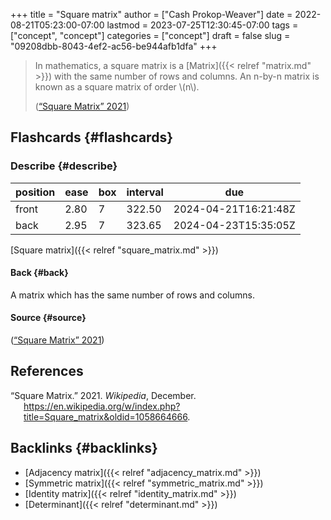 +++
title = "Square matrix"
author = ["Cash Prokop-Weaver"]
date = 2022-08-21T05:23:00-07:00
lastmod = 2023-07-25T12:30:45-07:00
tags = ["concept", "concept"]
categories = ["concept"]
draft = false
slug = "09208dbb-8043-4ef2-ac56-be944afb1dfa"
+++

> In mathematics, a square matrix is a [Matrix]({{< relref "matrix.md" >}}) with the same number of rows and columns. An n-by-n matrix is known as a square matrix of order \\(n\\).
>
> (<a href="#citeproc_bib_item_1">“Square Matrix” 2021</a>)


## Flashcards {#flashcards}


### Describe {#describe}

| position | ease | box | interval | due                  |
|----------|------|-----|----------|----------------------|
| front    | 2.80 | 7   | 322.50   | 2024-04-21T16:21:48Z |
| back     | 2.95 | 7   | 323.65   | 2024-04-23T15:35:05Z |

[Square matrix]({{< relref "square_matrix.md" >}})


#### Back {#back}

A matrix which has the same number of rows and columns.


#### Source {#source}

(<a href="#citeproc_bib_item_1">“Square Matrix” 2021</a>)

## References

<style>.csl-entry{text-indent: -1.5em; margin-left: 1.5em;}</style><div class="csl-bib-body">
  <div class="csl-entry"><a id="citeproc_bib_item_1"></a>“Square Matrix.” 2021. <i>Wikipedia</i>, December. <a href="https://en.wikipedia.org/w/index.php?title=Square_matrix&oldid=1058664666">https://en.wikipedia.org/w/index.php?title=Square_matrix&#38;oldid=1058664666</a>.</div>
</div>


## Backlinks {#backlinks}

-   [Adjacency matrix]({{< relref "adjacency_matrix.md" >}})
-   [Symmetric matrix]({{< relref "symmetric_matrix.md" >}})
-   [Identity matrix]({{< relref "identity_matrix.md" >}})
-   [Determinant]({{< relref "determinant.md" >}})
